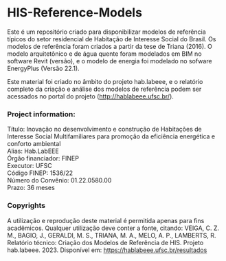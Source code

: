 # HIS-Reference-Models
Este é um repositório criado para disponibilizar modelos de referência típicos do setor residencial de Habitação de Interesse Social do Brasil. Os modelos de referência foram criados a partir da tese de Triana (2016). O modelo arquitetônico e de água quente foram modelados em BIM no software Revit (versão), e o modelo de energia foi modelado no sofware EnergyPlus (Versão 22.1).

Este material foi criado no âmbito do projeto hab.labeee, e o relatório completo da criação e análise dos modelos de referência podem ser acessados no portal do projeto (http://hablabeee.ufsc.br/).

### Project information:
Título:	Inovação no desenvolvimento e construção de Habitações de Interesse Social Multifamiliares para promoção da eficiência energética e conforto ambiental <br>
Alias:	Hab.LabEEE <br>
Órgão financiador:	FINEP <br>
Executor:	UFSC <br>
Código FINEP:	1536/22 <br>
Número do Convênio:	01.22.0580.00 <br>
Prazo:	36 meses

### Copyrights
A utilização e reprodução deste material é permitida apenas para fins acadêmicos. Qualquer utilização deve conter a fonte, citando:
VEIGA, C. Z. M., BAGIO, J., GERALDI, M. S., TRIANA, M. A., MELO, A. P., LAMBERTS, R. Relatório técnico: Criação dos Modelos de Referência de HIS. Projeto hab.labeee. 2023. Disponível em: https://hablabeee.ufsc.br/resultados
